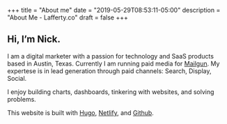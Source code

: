 +++
title = "About me"
date = "2019-05-29T08:53:11-05:00"
description = "About Me - Lafferty.co"
draft = false
+++

## Hi, I’m Nick.

I am a digital marketer with a passion for technology and SaaS products based in Austin, Texas. Currently I am running paid media for [Mailgun](https://mailgun.com). My expertese is in lead generation through paid channels: Search, Display, Social. 

I enjoy building charts, dashboards, tinkering with websites, and solving problems.      

This website is built with [Hugo](https://gohugo.io), [Netlify](https://netlify.com), and [Github](https://github.com).

